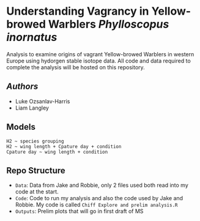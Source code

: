 # Understanding Vagrancy in Yellow-browed Warblers *Phylloscopus inornatus*

Analysis to examine origins of vagrant Yellow-browed Warblers in western Europe using hydorgen stable isotope data. All code and data required to complete the analysis will be hosted on this repository.

## *Authors*
- Luke Ozsanlav-Harris
- Liam Langley

## Models
```{r]
H2 ~ species grouping
H2 ~ wing length + Cpature day + condition
Cpature day ~ wing length + condition
```

## Repo Structure
- `Data`: Data from Jake and Robbie, only 2 files used both read into my code at the start. 
- `Code`: Code to run my analysis and also the code used by Jake and Robbie. My code is called `Chiff Explore and prelim analysis.R`
- `Outputs`: Prelim plots that will go in first draft of MS
